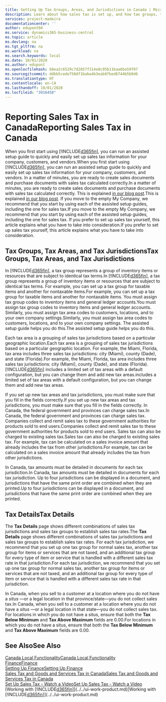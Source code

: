```yaml
---
title: Setting Up Tax Groups, Areas, and Jurisdictions in Canada | Microsoft Docs
description: Learn about how sales tax is set up, and how tax groups, tax areas (states, counties, cities, and localities), tax jurisdictions, and tax details work.
services: project-madeira
documentationcenter: ''
author: edupont04
ms.service: dynamics365-business-central
ms.topic: article
ms.devlang: na
ms.tgt_pltfrm: na
ms.workload: na
ms.search.keywords: local
ms.date: 10/01/2020
ms.author: edupont
ms.openlocfilehash: b8ea2c6529c7d2857f314e8c95b11baa6ba59f07
ms.sourcegitcommit: ddbb5cede750df1baba4b3eab8fbed6744b5b9d6
ms.translationtype: HT
ms.contentlocale: en-CA
ms.lasthandoff: 10/01/2020
ms.locfileid: "3916458"
---
```

# <a name="reporting-sales-tax-in-canada"></a><span data-ttu-id="686f5-103">Reporting Sales Tax in Canada</span><span class="sxs-lookup"><span data-stu-id="686f5-103">Reporting Sales Tax in Canada</span></span>
<span data-ttu-id="686f5-104">When you first start using [!INCLUDE[d365fin](../../includes/d365fin_md.md)], you can run an assisted setup guide to quickly and easily set up sales tax information for your company, customers, and vendors.</span><span class="sxs-lookup"><span data-stu-id="686f5-104">When you first start using [!INCLUDE[d365fin](../../includes/d365fin_md.md)], you can run an assisted setup guide to quickly and easily set up sales tax information for your company, customers, and vendors.</span></span> <span data-ttu-id="686f5-105">In a matter of minutes, you are ready to create sales documents and purchase documents with sales tax calculated correctly.</span><span class="sxs-lookup"><span data-stu-id="686f5-105">In a matter of minutes, you are ready to create sales documents and purchase documents with sales tax calculated correctly.</span></span> <span data-ttu-id="686f5-106">This is explained [in our blog post](https://madeira.microsoft.com/blog/sales-tax-setup-made-easy).</span><span class="sxs-lookup"><span data-stu-id="686f5-106">This is explained [in our blog post](https://madeira.microsoft.com/blog/sales-tax-setup-made-easy).</span></span>
<span data-ttu-id="686f5-107">If you move to the empty My Company, we recommend that you start by using each of the assisted setup guides, including the one for sales tax.</span><span class="sxs-lookup"><span data-stu-id="686f5-107">If you move to the empty My Company, we recommend that you start by using each of the assisted setup guides, including the one for sales tax.</span></span> <span data-ttu-id="686f5-108">If you prefer to set up sales tax yourself, this article explains what you have to take into consideration.</span><span class="sxs-lookup"><span data-stu-id="686f5-108">If you prefer to set up sales tax yourself, this article explains what you have to take into consideration.</span></span>  


## <a name="tax-groups-tax-areas-and-tax-jurisdictions"></a><span data-ttu-id="686f5-109">Tax Groups, Tax Areas, and Tax Jurisdictions</span><span class="sxs-lookup"><span data-stu-id="686f5-109">Tax Groups, Tax Areas, and Tax Jurisdictions</span></span>
<span data-ttu-id="686f5-110">In [!INCLUDE[d365fin](../../includes/d365fin_md.md)], a tax group represents a group of inventory items or resources that are subject to identical tax terms.</span><span class="sxs-lookup"><span data-stu-id="686f5-110">In [!INCLUDE[d365fin](../../includes/d365fin_md.md)], a tax group represents a group of inventory items or resources that are subject to identical tax terms.</span></span> <span data-ttu-id="686f5-111">For example, you can set up a tax group for taxable items and another for nontaxable items.</span><span class="sxs-lookup"><span data-stu-id="686f5-111">For example, you can set up a tax group for taxable items and another for nontaxable items.</span></span> <span data-ttu-id="686f5-112">You must assign tax group codes to inventory items and general ledger accounts.</span><span class="sxs-lookup"><span data-stu-id="686f5-112">You must assign tax group codes to inventory items and general ledger accounts.</span></span> <span data-ttu-id="686f5-113">Similarly, you must assign tax area codes to customers, locations, and to your own company settings.</span><span class="sxs-lookup"><span data-stu-id="686f5-113">Similarly, you must assign tax area codes to customers, locations, and to your own company settings.</span></span> <span data-ttu-id="686f5-114">The assisted setup guide helps you do this.</span><span class="sxs-lookup"><span data-stu-id="686f5-114">The assisted setup guide helps you do this.</span></span>  

<span data-ttu-id="686f5-115">Each tax area is a grouping of sales tax jurisdictions based on a particular geographic location.</span><span class="sxs-lookup"><span data-stu-id="686f5-115">Each tax area is a grouping of sales tax jurisdictions based on a particular geographic location.</span></span> <span data-ttu-id="686f5-116">For example, the Miami, Florida, tax area includes three sales tax jurisdictions: city (Miami), county (Dade), and state (Florida).</span><span class="sxs-lookup"><span data-stu-id="686f5-116">For example, the Miami, Florida, tax area includes three sales tax jurisdictions: city (Miami), county (Dade), and state (Florida).</span></span> [!INCLUDE[d365fin](../../includes/d365fin_md.md)] <span data-ttu-id="686f5-117">includes a limited set of tax areas with a default configuration, but you can change them and add new tax areas.</span><span class="sxs-lookup"><span data-stu-id="686f5-117">includes a limited set of tax areas with a default configuration, but you can change them and add new tax areas.</span></span>  

<span data-ttu-id="686f5-118">If you set up new tax areas and tax jurisdictions, you must make sure that you fill in the fields correctly.</span><span class="sxs-lookup"><span data-stu-id="686f5-118">If you set up new tax areas and tax jurisdictions, you must make sure that you fill in the fields correctly.</span></span> <span data-ttu-id="686f5-119">In Canada, the federal government and provinces can charge sales tax.</span><span class="sxs-lookup"><span data-stu-id="686f5-119">In Canada, the federal government and provinces can charge sales tax.</span></span> <span data-ttu-id="686f5-120">Companies collect and remit sales tax to these government authorities for products sold to end users.</span><span class="sxs-lookup"><span data-stu-id="686f5-120">Companies collect and remit sales tax to these government authorities for products sold to end users.</span></span> <span data-ttu-id="686f5-121">Sales tax can also be charged to existing sales tax.</span><span class="sxs-lookup"><span data-stu-id="686f5-121">Sales tax can also be charged to existing sales tax.</span></span> <span data-ttu-id="686f5-122">For example, tax can be calculated on a sales invoice amount that already includes the tax from other jurisdictions.</span><span class="sxs-lookup"><span data-stu-id="686f5-122">For example, tax can be calculated on a sales invoice amount that already includes the tax from other jurisdictions.</span></span>  

<span data-ttu-id="686f5-123">In Canada, tax amounts must be detailed in documents for each tax jurisdiction.</span><span class="sxs-lookup"><span data-stu-id="686f5-123">In Canada, tax amounts must be detailed in documents for each tax jurisdiction.</span></span> <span data-ttu-id="686f5-124">Up to four jurisdictions can be displayed in a document, and jurisdictions that have the same print order are combined when they are printed.</span><span class="sxs-lookup"><span data-stu-id="686f5-124">Up to four jurisdictions can be displayed in a document, and jurisdictions that have the same print order are combined when they are printed.</span></span>  

## <a name="tax-details"></a><span data-ttu-id="686f5-125">Tax Details</span><span class="sxs-lookup"><span data-stu-id="686f5-125">Tax Details</span></span>
<span data-ttu-id="686f5-126">The **Tax Details** page shows different combinations of sales tax jurisdictions and sales tax groups to establish sales tax rates.</span><span class="sxs-lookup"><span data-stu-id="686f5-126">The **Tax Details** page shows different combinations of sales tax jurisdictions and sales tax groups to establish sales tax rates.</span></span> <span data-ttu-id="686f5-127">For each tax jurisdiction, we recommend that you set up one tax group for normal sales tax, another tax group for items or services that are not taxed, and an additional tax group for every type of item or service that is handled with a different sales tax rate in that jurisdiction.</span><span class="sxs-lookup"><span data-stu-id="686f5-127">For each tax jurisdiction, we recommend that you set up one tax group for normal sales tax, another tax group for items or services that are not taxed, and an additional tax group for every type of item or service that is handled with a different sales tax rate in that jurisdiction.</span></span>  

<span data-ttu-id="686f5-128">In Canada, when you sell to a customer at a location where you do not have a *situs* —or a legal location in that province/state—you do not collect sales tax.</span><span class="sxs-lookup"><span data-stu-id="686f5-128">In Canada, when you sell to a customer at a location where you do not have a *situs* —or a legal location in that state—you do not collect sales tax.</span></span> <span data-ttu-id="686f5-129">For locations in which you do not have a situs, ensure that both the **Tax Below Minimum** and **Tax Above Maximum** fields are 0.00.</span><span class="sxs-lookup"><span data-stu-id="686f5-129">For locations in which you do not have a situs, ensure that both the **Tax Below Minimum** and **Tax Above Maximum** fields are 0.00.</span></span>  

## <a name="see-also"></a><span data-ttu-id="686f5-130">See Also</span><span class="sxs-lookup"><span data-stu-id="686f5-130">See Also</span></span>
[<span data-ttu-id="686f5-131">Canada Local Functionality</span><span class="sxs-lookup"><span data-stu-id="686f5-131">Canada Local Functionality</span></span>](canada-local-functionality.md)  
[<span data-ttu-id="686f5-132">Finance</span><span class="sxs-lookup"><span data-stu-id="686f5-132">Finance</span></span>](../../finance.md)  
[<span data-ttu-id="686f5-133">Setting Up Finance</span><span class="sxs-lookup"><span data-stu-id="686f5-133">Setting Up Finance</span></span>](../../finance-setup-finance.md)  
[<span data-ttu-id="686f5-134">Sales Tax and Goods and Services Tax in Canada</span><span class="sxs-lookup"><span data-stu-id="686f5-134">Sales Tax and Goods and Services Tax in Canada</span></span>](sales-tax-goods-services.md)  
[<span data-ttu-id="686f5-135">Set Up Sales Tax - Watch a Video</span><span class="sxs-lookup"><span data-stu-id="686f5-135">Set Up Sales Tax - Watch a Video</span></span>](https://www.youtube.com/watch?v=qMs4BoSytN8&index=13&list=PLcakwueIHoT8K1m148oMqo7amR2a7Bz-8)  
<span data-ttu-id="686f5-136">[Working with [!INCLUDE[d365fin](../../includes/d365fin_md.md)]](../../ui-work-product.md)</span><span class="sxs-lookup"><span data-stu-id="686f5-136">[Working with [!INCLUDE[d365fin](../../includes/d365fin_md.md)]](../../ui-work-product.md)</span></span>  
